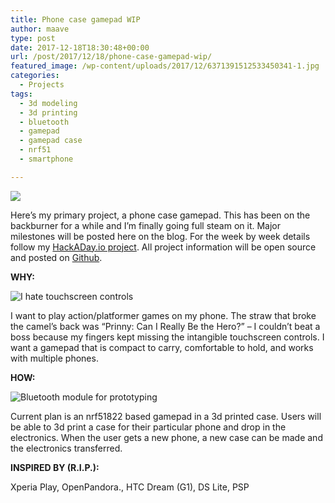 ```yaml
---
title: Phone case gamepad WIP
author: maave
type: post
date: 2017-12-18T18:30:48+00:00
url: /post/2017/12/18/phone-case-gamepad-wip/
featured_image: /wp-content/uploads/2017/12/6371391512533450341-1.jpg
categories:
  - Projects
tags:
  - 3d modeling
  - 3d printing
  - bluetooth
  - gamepad
  - gamepad case
  - nrf51
  - smartphone

---
```

[![](/uploads/2017/12/6371391512533450341-1.jpg)](https://hackaday.io/Maave)

Here&#8217;s my primary project, a phone case gamepad. This has been on the backburner for a while and I&#8217;m finally going full steam on it. Major milestones will be posted here on the blog. For the week by week details follow my [HackADay.io project][1]. All project information will be open source and posted on [Github][2].

<!--more-->

**WHY:**

![I hate touchscreen controls](/uploads/2017/12/Screenshot_2013-12-20-09-39-43.png)

I want to play action/platformer games on my phone. The straw that broke the camel&#8217;s back was &#8220;Prinny: Can I Really Be the Hero?&#8221; &#8211; I couldn&#8217;t beat a boss because my fingers kept missing the intangible touchscreen controls. I want a gamepad that is compact to carry, comfortable to hold, and works with multiple phones.

**HOW:**

![Bluetooth module for prototyping](/uploads/2017/12/HZX-52832-S01A-bluetooth-module.png)
  
Current plan is an nrf51822 based gamepad in a 3d printed case. Users will be able to 3d print a case for their particular phone and drop in the electronics. When the user gets a new phone, a new case can be made and the electronics transferred.

**INSPIRED BY (R.I.P.):**

Xperia Play, OpenPandora., HTC Dream (G1), DS Lite, PSP

 [1]: https://hackaday.io/project/28180
 [2]: https://github.com/SiloCityLabs
